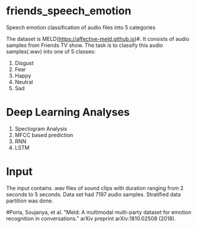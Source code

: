# friends_speech_emotion
Speech emotion classification of audio files into 5 categories


The dataset is MELD(https://affective-meld.github.io)#. It consists of audio samples from Friends TV show.
The task is to classify this audio samples(.wav) into one of 5 classes:
1) Disgust
2) Fear
3) Happy
4) Neutral
5) Sad

# Deep Learning Analyses

1) Spectogram Analysis
2) MFCC based prediction
3) RNN
4) LSTM

# Input

The input contains .wav files of sound clips with duration ranging from 2 seconds to 5 seconds. Data set had 7197 audio samples. Stratified data partition was done.

#Poria, Soujanya, et al. "Meld: A multimodal multi-party dataset for emotion recognition in conversations." arXiv preprint arXiv:1810.02508 (2018).
